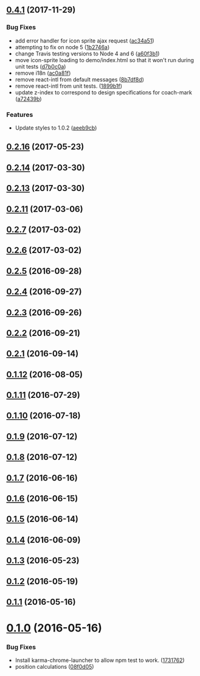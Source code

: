 <a name="0.4.1"></a>
## [0.4.1](https://github.com/Pearson-Higher-Ed/coach-mark/compare/v0.2.16...v0.4.1) (2017-11-29)


### Bug Fixes

* add error handler for icon sprite ajax request ([ac34a51](https://github.com/Pearson-Higher-Ed/coach-mark/commit/ac34a51))
* attempting to fix on node 5 ([1b2746a](https://github.com/Pearson-Higher-Ed/coach-mark/commit/1b2746a))
* change Travis testing versions to Node 4 and 6 ([a60f3b1](https://github.com/Pearson-Higher-Ed/coach-mark/commit/a60f3b1))
* move icon-sprite loading to demo/index.html so that it won't run during unit tests ([d7b0c0a](https://github.com/Pearson-Higher-Ed/coach-mark/commit/d7b0c0a))
* remove i18n ([ac0a81f](https://github.com/Pearson-Higher-Ed/coach-mark/commit/ac0a81f))
* remove react-intl from default messages ([8b7df8d](https://github.com/Pearson-Higher-Ed/coach-mark/commit/8b7df8d))
* remove react-intl from unit tests. ([1899b1f](https://github.com/Pearson-Higher-Ed/coach-mark/commit/1899b1f))
* update z-index to correspond to design specifications for coach-mark ([a72439b](https://github.com/Pearson-Higher-Ed/coach-mark/commit/a72439b))


### Features

* Update styles to 1.0.2 ([aeeb9cb](https://github.com/Pearson-Higher-Ed/coach-mark/commit/aeeb9cb))



<a name="0.2.16"></a>
## [0.2.16](https://github.com/Pearson-Higher-Ed/coach-mark/compare/v0.2.14...v0.2.16) (2017-05-23)



<a name="0.2.14"></a>
## [0.2.14](https://github.com/Pearson-Higher-Ed/coach-mark/compare/v0.2.13...v0.2.14) (2017-03-30)



<a name="0.2.13"></a>
## [0.2.13](https://github.com/Pearson-Higher-Ed/coach-mark/compare/v0.2.11...v0.2.13) (2017-03-30)



<a name="0.2.11"></a>
## [0.2.11](https://github.com/Pearson-Higher-Ed/coach-mark/compare/v0.2.7...v0.2.11) (2017-03-06)



<a name="0.2.7"></a>
## [0.2.7](https://github.com/Pearson-Higher-Ed/coach-mark/compare/v0.2.6...v0.2.7) (2017-03-02)



<a name="0.2.6"></a>
## [0.2.6](https://github.com/Pearson-Higher-Ed/coach-mark/compare/v0.2.5...v0.2.6) (2017-03-02)



<a name="0.2.5"></a>
## [0.2.5](https://github.com/Pearson-Higher-Ed/coach-mark/compare/v0.2.4...v0.2.5) (2016-09-28)



<a name="0.2.4"></a>
## [0.2.4](https://github.com/Pearson-Higher-Ed/coach-mark/compare/v0.2.3...v0.2.4) (2016-09-27)



<a name="0.2.3"></a>
## [0.2.3](https://github.com/Pearson-Higher-Ed/coach-mark/compare/v0.2.2...v0.2.3) (2016-09-26)



<a name="0.2.2"></a>
## [0.2.2](https://github.com/Pearson-Higher-Ed/coach-mark/compare/v0.2.1...v0.2.2) (2016-09-21)



<a name="0.2.1"></a>
## [0.2.1](https://github.com/Pearson-Higher-Ed/coach-mark/compare/v0.1.12...v0.2.1) (2016-09-14)



<a name="0.1.12"></a>
## [0.1.12](https://github.com/Pearson-Higher-Ed/coach-mark/compare/v0.1.11...v0.1.12) (2016-08-05)



<a name="0.1.11"></a>
## [0.1.11](https://github.com/Pearson-Higher-Ed/coach-mark/compare/v0.1.10...v0.1.11) (2016-07-29)



<a name="0.1.10"></a>
## [0.1.10](https://github.com/Pearson-Higher-Ed/coach-mark/compare/v0.1.9...v0.1.10) (2016-07-18)



<a name="0.1.9"></a>
## [0.1.9](https://github.com/Pearson-Higher-Ed/coach-mark/compare/v0.1.8...v0.1.9) (2016-07-12)



<a name="0.1.8"></a>
## [0.1.8](https://github.com/Pearson-Higher-Ed/coach-mark/compare/v0.1.7...v0.1.8) (2016-07-12)



<a name="0.1.7"></a>
## [0.1.7](https://github.com/Pearson-Higher-Ed/coach-mark/compare/v0.1.6...v0.1.7) (2016-06-16)



<a name="0.1.6"></a>
## [0.1.6](https://github.com/Pearson-Higher-Ed/coach-mark/compare/v0.1.5...v0.1.6) (2016-06-15)



<a name="0.1.5"></a>
## [0.1.5](https://github.com/Pearson-Higher-Ed/coach-mark/compare/v0.1.4...v0.1.5) (2016-06-14)



<a name="0.1.4"></a>
## [0.1.4](https://github.com/Pearson-Higher-Ed/coach-mark/compare/v0.1.3...v0.1.4) (2016-06-09)



<a name="0.1.3"></a>
## [0.1.3](https://github.com/Pearson-Higher-Ed/coach-mark/compare/v0.1.2...v0.1.3) (2016-05-23)



<a name="0.1.2"></a>
## [0.1.2](https://github.com/Pearson-Higher-Ed/coach-mark/compare/v0.1.1...v0.1.2) (2016-05-19)



<a name="0.1.1"></a>
## [0.1.1](https://github.com/Pearson-Higher-Ed/coach-mark/compare/v0.1.0...v0.1.1) (2016-05-16)



<a name="0.1.0"></a>
# [0.1.0](https://github.com/Pearson-Higher-Ed/coach-mark/compare/08f0d05...v0.1.0) (2016-05-16)


### Bug Fixes

* Install karma-chrome-launcher to allow npm test to work. ([1731762](https://github.com/Pearson-Higher-Ed/coach-mark/commit/1731762))
* position calculations ([08f0d05](https://github.com/Pearson-Higher-Ed/coach-mark/commit/08f0d05))



